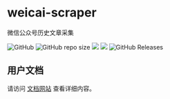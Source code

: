# weicai-scraper
微信公众号历史文章采集

![GitHub](https://img.shields.io/github/license/lunnlew/weicai-scraper)
![GitHub repo size](https://img.shields.io/github/repo-size/lunnlew/weicai-scraper)
![](https://github.com/lunnlew/weicai-scraper/workflows/Release%20Build/badge.svg)
[![](https://david-dm.org/lunnlew/weicai-scraper/dev-status.svg)](https://david-dm.org/lunnlew/weicai-scraper?type=dev)
![GitHub Releases](https://img.shields.io/github/downloads/lunnlew/weicai-scraper/latest/total)

## 用户文档
请访问 [文档网站](https://weicai.karoy.cn/) 查看详细内容。
